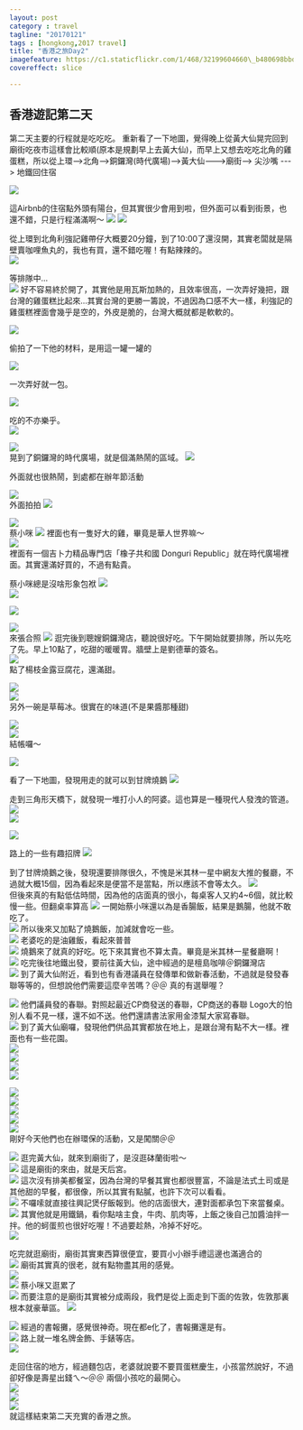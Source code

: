 ```yaml
---
layout: post
category : travel 
tagline: "20170121"
tags : [hongkong,2017 travel]
title: "香港之旅Day2"
imagefeature: https://c1.staticflickr.com/1/468/32199604660\_b480698bbd\_b.jpg
covereffect: slice

---
```


## 香港遊記第二天

第二天主要的行程就是吃吃吃。
重新看了一下地圖，覺得晚上從黃大仙晃完回到廟街吃夜市這樣會比較順(原本是規劃早上去黃大仙)，而早上又想去吃吃北角的雞蛋糕，所以從上環--\>北角--\>銅鑼灣(時代廣場)--\>黃大仙---\>廟街--\> 尖沙嘴 ---\> 地鐵回住宿

![](https://farm1.staticflickr.com/504/32487622152_5747758142_o.png)



這Airbnb的住宿點外頭有陽台，但其實很少會用到啦，但外面可以看到街景，也還不錯，只是行程滿滿啊～
![](https://farm1.staticflickr.com/509/32258404120_ac46181b22_b.jpg) 
![](https://farm1.staticflickr.com/323/31825840553_3109c41cb6_b.jpg)  


從上環到北角利強記雞帶仔大概要20分鐘，到了10:00了還沒開，其實老闆就是隔壁賣咖哩魚丸的，我也有買，還不錯吃喔！有點辣辣的。  
![](https://farm1.staticflickr.com/650/31825845323_55347f7f38_b.jpg)  

等排隊中...  
![](https://farm1.staticflickr.com/627/32637807815_6da9aeed6c_b.jpg) 
好不容易終於開了，其實他是用瓦斯加熱的，且效率很高，一次弄好幾把，跟台灣的雞蛋糕比起來...其實台灣的更勝一籌說，不過因為口感不大一樣，利強記的雞蛋糕裡面會幾乎是空的，外皮是脆的，台灣大概就都是軟軟的。


![](https://farm1.staticflickr.com/366/32637808435_c0314b6721_b.jpg)  

偷拍了一下他的材料，是用這一罐一罐的
  
![](https://farm1.staticflickr.com/745/32637808915_b2271dc939_b.jpg)  

一次弄好就一包。
  
![](https://farm1.staticflickr.com/505/31825856673_f83b96d608_b.jpg)  


吃的不亦樂乎。  
![](https://farm1.staticflickr.com/723/31825860023_61edbe9d3d_b.jpg)  


  
![](https://farm1.staticflickr.com/392/31825862973_643a238332_b.jpg)  
晃到了銅鑼灣的時代廣場，就是個滿熱鬧的區域。
![](https://farm1.staticflickr.com/482/31825864863_01f32dfe4d_b.jpg)  
 
外面就也很熱鬧，到處都在辦年節活動

![](https://farm1.staticflickr.com/376/32515367721_c55bfe95db_b.jpg)  
外面拍拍
![](https://farm1.staticflickr.com/542/31825870243_5161fe88c9_b.jpg) 

![](https://farm1.staticflickr.com/498/31825886783_e7ebfd0910_b.jpg)  
蔡小咪
![](https://farm1.staticflickr.com/486/31825873743_a31f70193d_b.jpg)
裡面也有一隻好大的雞，畢竟是華人世界嘛～  
![](https://farm1.staticflickr.com/393/31825878493_bffd344e7d_b.jpg)  
裡面有一個吉卜力精品專門店「橡子共和國 Donguri Republic」就在時代廣場裡面。其實還滿好買的，不過有點貴。
 
蔡小咪總是沒啥形象包袱
![](https://farm1.staticflickr.com/778/31825882713_24a7d86ca2_b.jpg)  
![](https://farm1.staticflickr.com/375/32637829075_8b9ff1f296_b.jpg)  
  
![](https://farm1.staticflickr.com/443/32515384751_93e4b01889_b.jpg)  

![](https://farm1.staticflickr.com/554/31794931604_fb7aed6875_b.jpg)  
來張合照
![](https://farm1.staticflickr.com/541/31794932244_cca651f518_b.jpg) 
逛完後到聰嫂銅鑼灣店，聽說很好吃。下午開始就要排隊，所以先吃了先。早上10點了，吃甜的暖暖胃。牆壁上是劉德華的簽名。  
![](https://farm1.staticflickr.com/267/31794933764_0b128224f7_b.jpg)  
點了楊枝金露豆腐花，還滿甜。

![](https://farm1.staticflickr.com/285/31794935954_bd254f30fa_b.jpg)  
![](https://farm1.staticflickr.com/698/31794937604_f5549f434d_b.jpg)  
另外一碗是草莓冰。很實在的味道(不是果醬那種甜)

![](https://farm1.staticflickr.com/595/31794940764_7b50ee3d7f_b.jpg)  
![](https://farm1.staticflickr.com/409/31794943554_8d0b0b11bc_b.jpg)  
結帳囉～

![](https://farm1.staticflickr.com/440/31794947904_db04fe3c24_b.jpg)  

看了一下地圖，發現用走的就可以到甘牌燒鵝
![](https://farm1.staticflickr.com/268/32518651691_294efe582e_o.png)

走到三角形天橋下，就發現一堆打小人的阿婆。這也算是一種現代人發洩的管道。  
![](https://farm1.staticflickr.com/286/31794952394_bf3b32bb4e_b.jpg)  
![](https://farm1.staticflickr.com/711/32597347746_ed9dcf42bd_b.jpg)  

![](https://farm1.staticflickr.com/490/32597349766_dbc2e552e0_b.jpg)  


 路上的一些有趣招牌
![](https://farm1.staticflickr.com/767/32597357456_bd770fa160_b.jpg)  


到了甘牌燒鵝之後，發現還要排隊很久，不愧是米其林一星中網友大推的餐廳，不過就大概15個，因為看起來是便當不是當點，所以應該不會等太久。
![](https://farm1.staticflickr.com/357/32515417331_71c957d17c_b.jpg)  
但後來真的有點低估時間，因為他的店面真的很小，每桌客人又約4\~6個，就比較慢一些。但翻桌率算高 
![](https://farm1.staticflickr.com/489/32515421911_f1a50e8d84_b.jpg)
一開始蔡小咪還以為是香腸飯，結果是鵝腸，他就不敢吃了。  
![](https://farm1.staticflickr.com/761/32515425461_5cffcbbc3d_b.jpg)
所以後來又加點了燒鵝飯，加減就會吃一些。  
![](https://farm1.staticflickr.com/707/32597373046_339ee252cf_b.jpg)
老婆吃的是油雞飯，看起來普普  
![](https://farm1.staticflickr.com/583/32597378026_1f4d3544c5_b.jpg)
燒鵝來了就真的好吃。吃下來其實也不算太貴。畢竟是米其林一星餐廳啊！  
![](https://farm1.staticflickr.com/720/31794977454_926d76d792_b.jpg)
吃完後往地鐵出發，要前往黃大仙，途中經過的是檀島咖啡＠銅鑼灣店  
![](https://farm1.staticflickr.com/594/32515442171_f39a528f95_b.jpg)
到了黃大仙附近，看到也有香港議員在發傳單和做新春活動，不過就是發發春聯等等的，但想說他們需要這麼辛苦嗎？＠＠ 真的有選舉喔？
  
![](https://farm1.staticflickr.com/293/32597392606_3e3f02d743_b.jpg)
他們議員發的春聯。對照起最近CP商發送的春聯，CP商送的春聯 Logo大的怕別人看不見一樣，還不如不送。他們還請書法家用金漆幫大家寫春聯。  
![](https://farm1.staticflickr.com/617/31794990884_6c023b3d37_b.jpg)
到了黃大仙廟囉，發現他們供品其實都放在地上，是跟台灣有點不大一樣。裡面也有一些花園。  
![](https://farm1.staticflickr.com/276/31794995234_01663d1262_b.jpg)  
![](https://farm1.staticflickr.com/543/32258514070_1d9dfcbc17_b.jpg)  
![](https://farm1.staticflickr.com/346/31795005874_152cc526b0_b.jpg)  
![](https://farm1.staticflickr.com/326/31825958403_89a81a63e5_b.jpg)
  
![](https://farm1.staticflickr.com/487/31825962073_ae7319aee3_b.jpg)  
![](https://farm1.staticflickr.com/546/31825965393_98ba251a62_b.jpg)  
![](https://farm1.staticflickr.com/410/31825968883_60ed7866a7_b.jpg)  
![](https://farm1.staticflickr.com/441/31825972833_bcdee7dbf7_b.jpg)  
![](https://farm1.staticflickr.com/503/31825975233_16f55d8f01_b.jpg)  
剛好今天他們也在辦環保的活動，又是闖關＠＠

![](https://farm1.staticflickr.com/418/31825976473_b08243927f_b.jpg)
逛完黃大仙，就來到廟街了，是沒逛砵蘭街啦～  
![](https://farm1.staticflickr.com/361/32258545350_9a1287903d_b.jpg)
這是廟街的來由，就是天后宮。  
![](https://farm1.staticflickr.com/384/32258548350_ed39065da0_b.jpg)
這次沒有排美都餐室，因為台灣的早餐其實也都很豐富，不論是法式土司或是其他甜的早餐，都很像，所以其實有點膩，也許下次可以看看。  
![](https://farm1.staticflickr.com/740/32597436986_7ea4d1b38e_b.jpg)
不囉嗦就直接往興記煲仔飯報到。他的店面很大，連對面都承包下來當餐桌。  
![](https://farm1.staticflickr.com/675/32515481981_bb7628f052_b.jpg)
其實他就是用鐵鍋，看你點啥主食，牛肉、肌肉等，上飯之後自己加醬油拌一拌。他的蚵蛋煎也很好吃喔！不過要趁熱，冷掉不好吃。  
![](https://farm1.staticflickr.com/327/32515484561_8b1e8f6829_b.jpg)

吃完就逛廟街，廟街其實東西算很便宜，要買小小辦手禮這邊也滿適合的  
![](https://farm1.staticflickr.com/255/32515486611_03b9c0b36a_b.jpg)
廟街其實真的很老，就有點物盡其用的感覺。  
![](https://farm1.staticflickr.com/607/32637957365_b14bdfac3c_b.jpg)  
![](https://farm1.staticflickr.com/575/31795034384_12753c2090_b.jpg)
蔡小咪又逛累了  
![](https://farm1.staticflickr.com/736/32637966205_00273eaa20_b.jpg)
而要注意的是廟街其實被分成兩段，我們是從上面走到下面的佐敦，佐敦那裏根本就豪華區。
![](https://farm1.staticflickr.com/383/32641403195_0c2acf1d5b_o.png)
  
![](https://farm1.staticflickr.com/667/32637967335_2409af6ca8_b.jpg)
經過的書報攤，感覺很神奇。現在都e化了，書報攤還是有。  
![](https://farm1.staticflickr.com/256/31795039174_d95ef1bd39_b.jpg)
路上就一堆名牌金飾、手錶等店。  
![](https://farm1.staticflickr.com/498/32258566890_dd9d0df652_b.jpg)

走回住宿的地方，經過麵包店，老婆就說要不要買蛋糕慶生，小孩當然說好，不過卻好像是壽星出錢ㄟ～＠＠ 兩個小孩吃的最開心。  
![](https://farm1.staticflickr.com/399/31795041444_e21fcfc7e1_b.jpg)  
![](https://farm1.staticflickr.com/417/31795043334_17d1f5bbcc_b.jpg)  
![](https://farm1.staticflickr.com/314/31795045694_8d1c2fbb02_b.jpg)        
就這樣結束第二天充實的香港之旅。